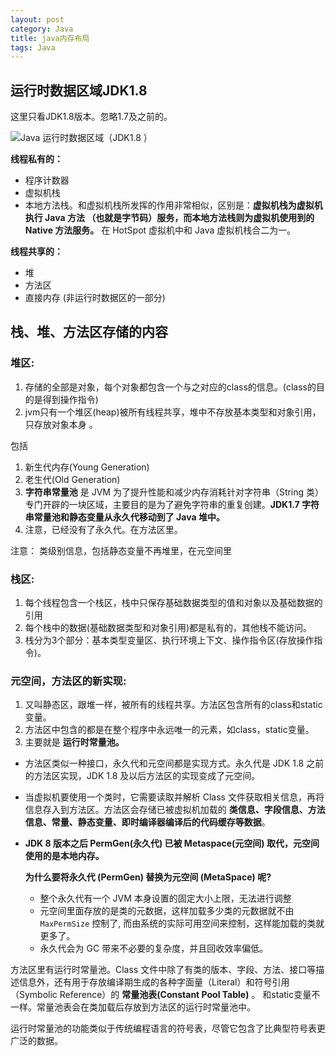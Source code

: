 ```yaml
---
layout: post
category: Java
title: java内存布局
tags: Java
---
```


## 运行时数据区域JDK1.8



这里只看JDK1.8版本。忽略1.7及之前的。



![Java 运行时数据区域（JDK1.8 ）](https://cdn.jsdelivr.net/gh/mafulong/mdPic@vv6/v6/202505022313494.png)



**线程私有的：**

- 程序计数器
- 虚拟机栈
- 本地方法栈。和虚拟机栈所发挥的作用非常相似，区别是：**虚拟机栈为虚拟机执行 Java 方法 （也就是字节码）服务，而本地方法栈则为虚拟机使用到的 Native 方法服务。** 在 HotSpot 虚拟机中和 Java 虚拟机栈合二为一。



**线程共享的：**

- 堆
- 方法区
- 直接内存 (非运行时数据区的一部分)



## 栈、堆、方法区存储的内容

### 堆区:  

1. 存储的全部是对象，每个对象都包含一个与之对应的class的信息。(class的目的是得到操作指令) 
2. jvm只有一个堆区(heap)被所有线程共享，堆中不存放基本类型和对象引用，只存放对象本身 。



包括

1. 新生代内存(Young Generation)
2. 老生代(Old Generation)
3. **字符串常量池** 是 JVM 为了提升性能和减少内存消耗针对字符串（String 类）专门开辟的一块区域，主要目的是为了避免字符串的重复创建。**JDK1.7 字符串常量池和静态变量从永久代移动到了 Java 堆中。**
5. 注意，已经没有了永久代。在方法区里。



注意： 类级别信息，包括静态变量不再堆里，在元空间里

### 栈区: 

1. 每个线程包含一个栈区，栈中只保存基础数据类型的值和对象以及基础数据的引用
2. 每个栈中的数据(基础数据类型和对象引用)都是私有的，其他栈不能访问。 
3. 栈分为3个部分：基本类型变量区、执行环境上下文、操作指令区(存放操作指令)。 



### 元空间，方法区的新实现: 

1. 又叫静态区，跟堆一样，被所有的线程共享。方法区包含所有的class和static变量。 
2. 方法区中包含的都是在整个程序中永远唯一的元素，如class，static变量。 
3. 主要就是 **运行时常量池。**



- 方法区类似一种接口，永久代和元空间都是实现方式。永久代是 JDK 1.8 之前的方法区实现，JDK 1.8 及以后方法区的实现变成了元空间。

- 当虚拟机要使用一个类时，它需要读取并解析 Class 文件获取相关信息，再将信息存入到方法区。方法区会存储已被虚拟机加载的 **类信息、字段信息、方法信息、常量、静态变量、即时编译器编译后的代码缓存等数据**。

- **JDK 8 版本之后 PermGen(永久代) 已被 Metaspace(元空间) 取代，元空间使用的是本地内存。**

  **为什么要将永久代 (PermGen) 替换为元空间 (MetaSpace) 呢?**

  - 整个永久代有一个 JVM 本身设置的固定大小上限，无法进行调整
  - 元空间里面存放的是类的元数据，这样加载多少类的元数据就不由 `MaxPermSize` 控制了, 而由系统的实际可用空间来控制，这样能加载的类就更多了。
  - 永久代会为 GC 带来不必要的复杂度，并且回收效率偏低。



方法区里有运行时常量池。Class 文件中除了有类的版本、字段、方法、接口等描述信息外，还有用于存放编译期生成的各种字面量（Literal）和符号引用（Symbolic Reference）的 **常量池表(Constant Pool Table)** 。 和static变量不一样。常量池表会在类加载后存放到方法区的运行时常量池中。

运行时常量池的功能类似于传统编程语言的符号表，尽管它包含了比典型符号表更广泛的数据。
